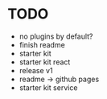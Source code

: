 # TODO
- no plugins by default?
- finish readme
- starter kit
- starter kit react
- release v1
- readme -> github pages
- starter kit service
